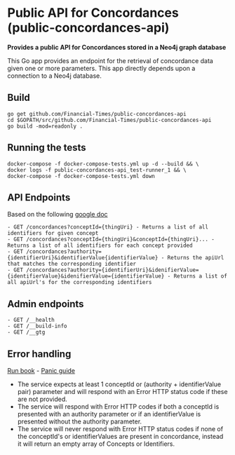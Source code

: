Public API for Concordances (public-concordances-api)
===

__Provides a public API for Concordances stored in a Neo4j graph database__

This Go app provides an endpoint for the retrieval of concordance data given one or more parameters. This app
directly depends upon a connection to a Neo4j database.

## Build

```shell script
go get github.com/Financial-Times/public-concordances-api
cd $GOPATH/src/github.com/Financial-Times/public-concordances-api
go build -mod=readonly .
```

## Running the tests

```shell script
docker-compose -f docker-compose-tests.yml up -d --build && \
docker logs -f public-concordances-api_test-runner_1 && \
docker-compose -f docker-compose-tests.yml down
```
    
## API Endpoints
Based on the following [google doc](https://docs.google.com/a/ft.com/document/d/1onyyb-XoByB00RQNZvjNoL_IsO_eHKe-vOpUuAVHyJE)

    - GET /concordances?conceptId={thingUri} - Returns a list of all identifiers for given concept
    - GET /concordances?conceptId={thingUri}&conceptId={thingUri}... - Returns a list of all identifiers for each concept provided   
    - GET /concordances?authority={identifierUri}&identifierValue{identifierValue} - Returns the apiUrl that matches the corresponding identifier 
    - GET /concordances?authority={identifierUri}&idenifierValue={identifierValue}&idenifierValue={identifierValue} - Returns a list of all apiUrl's for the corresponding identifiers

## Admin endpoints

    - GET /__health
    - GET /__build-info
    - GET /__gtg 

## Error handling
[Run book](https://biz-ops.in.ft.com/System/public-concordances-api) - [Panic guide](https://sites.google.com/a/ft.com/universal-publishing/ops-guides/panic-guides/concordances-read)
- The service expects at least 1 conceptId or (authority + identifierValue pair) parameter and will respond with an Error HTTP status code if these are not provided.
- The service will respond with Error HTTP codes if both a conceptId is presented with an authority parameter or if an identifierValue is presented without the authority parameter.
- The service will never respond with Error HTTP status codes if none of the conceptId's or identifierValues are present in concordance,
instead it will return an empty array of Concepts or Identifiers.




